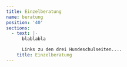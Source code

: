 ```yaml
---
title: Einzelberatung
name: beratung
position: '40'
sections:
  - text: |-
      blablabla

      Links zu den drei Hundeschulseiten....
    title: Einzelberatung
---
```


